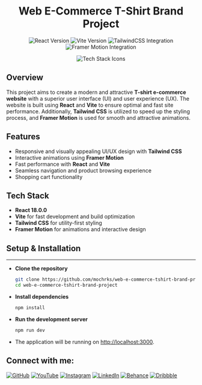 <h1 align="center">Web E-Commerce T-Shirt Brand Project</h1>

<p align="center">
  <img src="https://img.shields.io/badge/React-18.0.0-blue" alt="React Version" />
  <img src="https://img.shields.io/badge/Vite-4.0.0-brightgreen" alt="Vite Version" />
  <img src="https://img.shields.io/badge/TailwindCSS-Integrated-06B6D4" alt="TailwindCSS Integration" />
  <img src="https://img.shields.io/badge/FramerMotion-Animations-ff69b4" alt="Framer Motion Integration" />
</p>

<p align="center">
  <img src="https://skillicons.dev/icons?i=react,vite,tailwind,framer" alt="Tech Stack Icons" />
</p>

## Overview

This project aims to create a modern and attractive **T-shirt e-commerce website** with a superior user interface (UI) and user experience (UX). The website is built using **React** and **Vite** to ensure optimal and fast site performance. Additionally, **Tailwind CSS** is utilized to speed up the styling process, and **Framer Motion** is used for smooth and attractive animations.

## Features

- Responsive and visually appealing UI/UX design with **Tailwind CSS**
- Interactive animations using **Framer Motion**
- Fast performance with **React** and **Vite**
- Seamless navigation and product browsing experience
- Shopping cart functionality

## Tech Stack

- **React 18.0.0**
- **Vite** for fast development and build optimization
- **Tailwind CSS** for utility-first styling
- **Framer Motion** for animations and interactive design

## Setup & Installation

---

- **Clone the repository**

    ```bash
    git clone https://github.com/mochrks/web-e-commerce-tshirt-brand-project.git
    cd web-e-commerce-tshirt-brand-project
    ```

- **Install dependencies**

    ```bash
    npm install
    ```

- **Run the development server**

    ```bash
    npm run dev
    ```

- The application will be running on [http://localhost:3000](http://localhost:3000).

## Connect with me:
[![GitHub](https://img.shields.io/badge/GitHub-333?style=for-the-badge&logo=github&logoColor=white)](https://github.com/mochrks)
[![YouTube](https://img.shields.io/badge/YouTube-FF0000?style=for-the-badge&logo=youtube&logoColor=white)](https://youtube.com/@Gdvisuel)
[![Instagram](https://img.shields.io/badge/Instagram-E4405F?style=for-the-badge&logo=instagram&logoColor=white)](https://instagram.com/mochrks)
[![LinkedIn](https://img.shields.io/badge/LinkedIn-0077B5?style=for-the-badge&logo=linkedin&logoColor=white)](https://linkedin.com/in/mochrks)
[![Behance](https://img.shields.io/badge/Behance-1769FF?style=for-the-badge&logo=behance&logoColor=white)](https://behance.net/mochrks)
[![Dribbble](https://img.shields.io/badge/Dribbble-EA4C89?style=for-the-badge&logo=dribbble&logoColor=white)](https://dribbble.com/mochrks)
